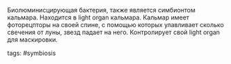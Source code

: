 Биолюминисцирующая бактерия, также является симбионтом кальмара. Находится в light organ кальмара. Кальмар имеет фоторецпторы на своей спине, с помощью которых улавливает сколько свечения от луны, звезд падает на него. Контролирует свой light organ для маскировки.

tags: #symbiosis 